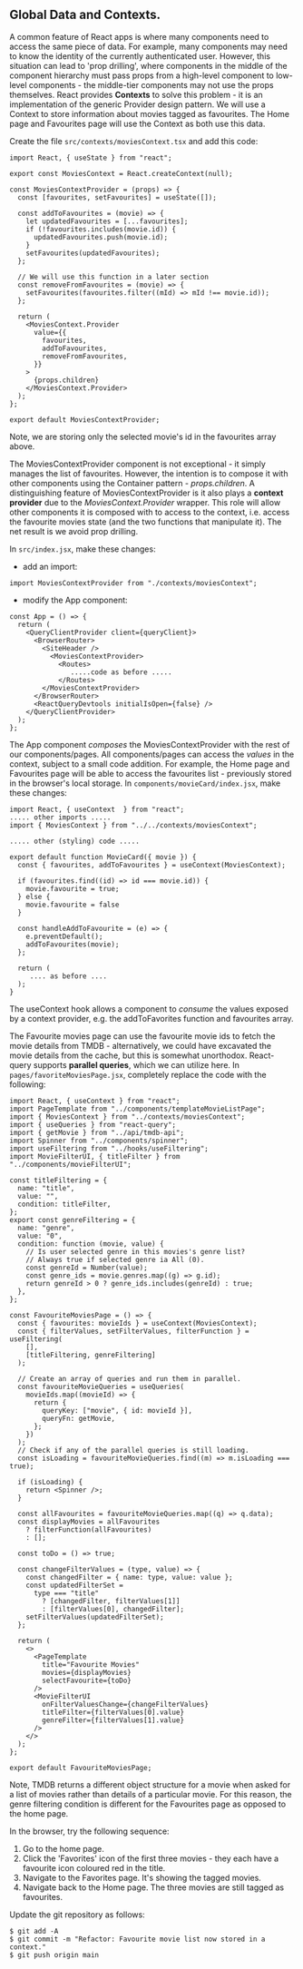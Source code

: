## Global Data and Contexts.

A common feature of React apps is where many components need to access the same piece of data. For example, many components may need to know the identity of the currently authenticated user. However, this situation can lead to 'prop drilling', where components in the middle of the component hierarchy must pass props from a high-level component to low-level components - the middle-tier components may not use the props themselves. React provides __Contexts__ to solve this problem - it is an implementation of the generic Provider design pattern. We will use a Context to store information about movies tagged as favourites. The Home page and Favourites page will use the Context as both use this data.

Create the file `src/contexts/moviesContext.tsx` and add this code:

```tsx
import React, { useState } from "react";

export const MoviesContext = React.createContext(null);

const MoviesContextProvider = (props) => {
  const [favourites, setFavourites] = useState([]);

  const addToFavourites = (movie) => {
    let updatedFavourites = [...favourites];
    if (!favourites.includes(movie.id)) {
      updatedFavourites.push(movie.id);
    }
    setFavourites(updatedFavourites);
  };

  // We will use this function in a later section
  const removeFromFavourites = (movie) => {
    setFavourites(favourites.filter((mId) => mId !== movie.id));
  };

  return (
    <MoviesContext.Provider
      value={{
        favourites,
        addToFavourites,
        removeFromFavourites,
      }}
    >
      {props.children}
    </MoviesContext.Provider>
  );
};

export default MoviesContextProvider;
```
Note, we are storing only the selected movie's id in the favourites array above. 

The MoviesContextProvider component is not exceptional - it simply manages the list of favourites. However, the intention is to compose it with other components using the Container pattern - _props.children_. A distinguishing feature of MoviesContextProvider is it also plays a __context provider__ due to the _MoviesContext.Provider_ wrapper. This role will allow other components it is composed with to access to the context, i.e. access the favourite movies state (and the two functions that manipulate it). The net result is we avoid prop drilling.

In `src/index.jsx`, make these changes:

- add an import:

```
import MoviesContextProvider from "./contexts/moviesContext";
```

- modify the App component:

```
const App = () => {
  return (
    <QueryClientProvider client={queryClient}>
      <BrowserRouter>
        <SiteHeader />
          <MoviesContextProvider>
            <Routes>
               .....code as before .....
            </Routes>
        </MoviesContextProvider>
      </BrowserRouter>
      <ReactQueryDevtools initialIsOpen={false} />
    </QueryClientProvider>
  );
};
```
The App component _composes_ the MoviesContextProvider with the rest of our components/pages. All components/pages can access the _values_ in the context, subject to a small code addition. For example, the Home page and Favourites page will be able to access the favourites list - previously stored in the browser's local storage. In `components/movieCard/index.jsx`, make these changes:
~~~
import React, { useContext  } from "react";
..... other imports .....
import { MoviesContext } from "../../contexts/moviesContext";

..... other (styling) code .....

export default function MovieCard({ movie }) {
  const { favourites, addToFavourites } = useContext(MoviesContext);
  
  if (favourites.find((id) => id === movie.id)) {
    movie.favourite = true;
  } else {
    movie.favourite = false
  }

  const handleAddToFavourite = (e) => {
    e.preventDefault();
    addToFavourites(movie);
  };

  return (
     .... as before ....
  );
}
~~~
The useContext hook allows a component to _consume_ the values exposed by a context provider, e.g. the addToFavorites function and favourites array. 

The Favourite movies page can use the favourite movie ids to fetch the movie details from TMDB - alternatively, we could have excavated the movie details  from the cache, but this is somewhat unorthodox. React-query supports __parallel queries__, which we can utilize here. In `pages/favoriteMoviesPage.jsx`, completely replace the code with the following:
```
import React, { useContext } from "react";
import PageTemplate from "../components/templateMovieListPage";
import { MoviesContext } from "../contexts/moviesContext";
import { useQueries } from "react-query";
import { getMovie } from "../api/tmdb-api";
import Spinner from "../components/spinner";
import useFiltering from "../hooks/useFiltering";
import MovieFilterUI, { titleFilter } from "../components/movieFilterUI";

const titleFiltering = {
  name: "title",
  value: "",
  condition: titleFilter,
};
export const genreFiltering = {
  name: "genre",
  value: "0",
  condition: function (movie, value) {
    // Is user selected genre in this movies's genre list? 
    // Always true if selected genre ia All (0).
    const genreId = Number(value);
    const genre_ids = movie.genres.map((g) => g.id);
    return genreId > 0 ? genre_ids.includes(genreId) : true;
  },
};

const FavouriteMoviesPage = () => {
  const { favourites: movieIds } = useContext(MoviesContext);
  const { filterValues, setFilterValues, filterFunction } = useFiltering(
    [],
    [titleFiltering, genreFiltering]
  );

  // Create an array of queries and run them in parallel.
  const favouriteMovieQueries = useQueries(
    movieIds.map((movieId) => {
      return {
        queryKey: ["movie", { id: movieId }],
        queryFn: getMovie,
      };
    })
  );
  // Check if any of the parallel queries is still loading.
  const isLoading = favouriteMovieQueries.find((m) => m.isLoading === true);

  if (isLoading) {
    return <Spinner />;
  }

  const allFavourites = favouriteMovieQueries.map((q) => q.data);
  const displayMovies = allFavourites
    ? filterFunction(allFavourites)
    : [];

  const toDo = () => true;

  const changeFilterValues = (type, value) => {
    const changedFilter = { name: type, value: value };
    const updatedFilterSet =
      type === "title"
        ? [changedFilter, filterValues[1]]
        : [filterValues[0], changedFilter];
    setFilterValues(updatedFilterSet);
  };

  return (
    <>
      <PageTemplate
        title="Favourite Movies"
        movies={displayMovies}
        selectFavourite={toDo}
      />
      <MovieFilterUI
        onFilterValuesChange={changeFilterValues}
        titleFilter={filterValues[0].value}
        genreFilter={filterValues[1].value}
      />
    </>
  );
};

export default FavouriteMoviesPage;
```
Note, TMDB returns a different object structure for a movie when asked for a list of movies rather than details of a particular movie. For this reason, the genre filtering condition is different for the Favourites page as opposed to the home page.

In the browser, try the following sequence:

1. Go to the home page.
1. Click the 'Favorites' icon of the first three movies - they each have a favourite icon coloured red in the title.
1. Navigate to the Favorites page. It's showing the tagged movies.
1. Navigate back to the Home page. The three movies are still tagged as favourites. 

Update the git repository as follows:

```
$ git add -A
$ git commit -m "Refactor: Favourite movie list now stored in a context."
$ git push origin main

```

